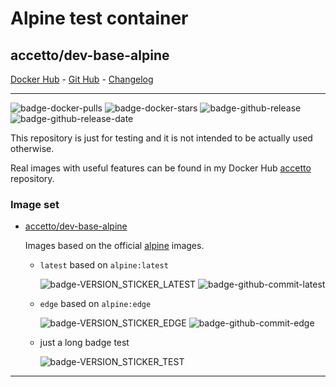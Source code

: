# Alpine test container

## accetto/dev-base-alpine

[Docker Hub][this-docker] - [Git Hub][this-github] - [Changelog][this-changelog]

***

![badge-docker-pulls][badge-docker-pulls]
![badge-docker-stars][badge-docker-stars]
![badge-github-release][badge-github-release]
![badge-github-release-date][badge-github-release-date]

This repository is just for testing and it is not intended to be actually used otherwise.

Real images with useful features can be found in my Docker Hub [accetto][accetto-docker] repository.

### Image set

- [accetto/dev-base-alpine][this-docker]

  Images based on the official [alpine][docker-alpine] images.

  - `latest` based on `alpine:latest`

    ![badge-VERSION_STICKER_LATEST][badge-VERSION_STICKER_LATEST]
    ![badge-github-commit-latest][badge-github-commit-latest]

    <!-- `VERSION_STICKER_LATEST` `alpine3.10.2` -->

  - `edge` based on `alpine:edge`

    ![badge-VERSION_STICKER_EDGE][badge-VERSION_STICKER_EDGE]
    ![badge-github-commit-edge][badge-github-commit-edge]

    <!-- `VERSION_STICKER_EDGE` `alpine3.11_alpha20190925` -->

  - just a long badge test

    ![badge-VERSION_STICKER_TEST][badge-VERSION_STICKER_TEST]

***

[this-docker]: https://hub.docker.com/r/accetto/dev-base-alpine
[this-github]: https://github.com/accetto/dev-base
[this-changelog]: https://github.com/accetto/dev-base/blob/master/CHANGELOG.md

[accetto-docker]: https://hub.docker.com/u/accetto/
[docker-alpine]: https://hub.docker.com/r/_/alpine/

<!-- docker badges -->

[badge-docker-pulls]: https://badgen.net/docker/pulls/accetto/dev-base-alpine?icon=docker&label=pulls

[badge-docker-stars]: https://badgen.net/docker/stars/accetto/dev-base-alpine?icon=docker&label=stars

<!-- github badges -->

[badge-github-release]: https://badgen.net/github/release/accetto/dev-base?icon=github&label=release

[badge-github-release-date]: https://img.shields.io/github/release-date/accetto/dev-base?logo=github

<!-- latest tag badges -->

[badge-VERSION_STICKER_LATEST]: https://badgen.net/badge/version%20sticker/alpine3.10.2/blue

[badge-github-commit-latest]: https://images.microbadger.com/badges/commit/accetto/dev-base-alpine.svg

<!-- edge tag badges -->

[badge-VERSION_STICKER_EDGE]: https://badgen.net/badge/version%20sticker/alpine3.11_alpha20190925/blue

[badge-github-commit-edge]: https://images.microbadger.com/badges/commit/accetto/dev-base-alpine:edge.svg

<!-- long badge test -->

[badge-VERSION_STICKER_TEST]: https://badgen.net/badge/version%20sticker/ubuntu18.04.3-node10.16.3-npm6.9.0-code1.38.1-tsc3.6.3-heroku7.33.1-psql10.10-chromium77.0.3865.90/blue

